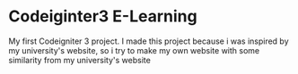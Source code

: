 # Codeiginter3 E-Learning
My first Codeigniter 3 project. I made this project because i was inspired by my university's website, so i try to make my own website with some similarity from my university's website
